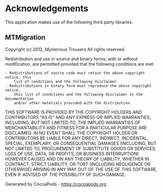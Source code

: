 # Acknowledgements
This application makes use of the following third party libraries:

## MTMigration

Copyright (c) 2012, Mysterious Trousers
All rights reserved.

Redistribution and use in source and binary forms, with or without modification,
are permitted provided that the following conditions are met:

	- Redistributions of source code must retain the above copyright notice, this
		list of conditions and the following disclaimer.
	- Redistributions in binary form must reproduce the above copyright notice,
		this list of conditions and the following disclaimer in the documentation
		and/or other materials provided with the distribution.

THIS SOFTWARE IS PROVIDED BY THE COPYRIGHT HOLDERS AND CONTRIBUTORS "AS IS" AND
ANY EXPRESS OR IMPLIED WARRANTIES, INCLUDING, BUT NOT LIMITED TO, THE IMPLIED
WARRANTIES OF MERCHANTABILITY AND FITNESS FOR A PARTICULAR PURPOSE ARE DISCLAIMED.
IN NO EVENT SHALL THE COPYRIGHT HOLDER OR CONTRIBUTORS BE LIABLE FOR ANY DIRECT,
INDIRECT, INCIDENTAL, SPECIAL, EXEMPLARY, OR CONSEQUENTIAL DAMAGES (INCLUDING,
BUT NOT LIMITED TO, PROCUREMENT OF SUBSTITUTE GOODS OR SERVICES; LOSS OF USE,
DATA, OR PROFITS; OR BUSINESS INTERRUPTION) HOWEVER CAUSED AND ON ANY THEORY
OF LIABILITY, WHETHER IN CONTRACT, STRICT LIABILITY, OR TORT (INCLUDING NEGLIGENCE
OR OTHERWISE) ARISING IN ANY WAY OUT OF THE USE OF THIS SOFTWARE, EVEN IF
ADVISED OF THE POSSIBILITY OF SUCH DAMAGE.

Generated by CocoaPods - https://cocoapods.org
